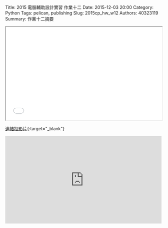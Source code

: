 Title: 2015 電腦輔助設計實習 作業十二
Date: 2015-12-03 20:00
Category: Python
Tags: pelican, publishing
Slug: 2015cp_hw_w12
Authors: 40323119
Summary: 作業十二摘要

<iframe src="simplest12.html" width="500" height="300"></iframe>

[連結投影片](simplest12.html){:target="_blank"}

<iframe src="https://player.vimeo.com/video/150805723" width="500" height="281" frameborder="0" webkitallowfullscreen mozallowfullscreen allowfullscreen></iframe>